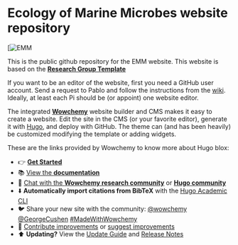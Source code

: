 # Ecology of Marine Microbes website repository  

[![EMM](https://github.com/pablo-icm/emm/blob/main/static/images/roseta-garcia.JPG)

This is the public github repository for the EMM website. This website is based on the [**Research Group Template**](https://github.com/wowchemy/starter-hugo-research-group) 

If you want to be an editor of the website, first you need a GitHub user account. Send a request to Pablo and follow the instructions from the [wiki](https://github.com/pablo-icm/emm/wiki).  Ideally, at least each Pi should be (or appoint) one website editor.   

The integrated [**Wowchemy**](https://hugoblox.com) website builder and CMS makes it easy to create a website. Edit the site in the CMS (or your favorite editor), generate it with [Hugo](https://github.com/gohugoio/hugo), and deploy with GitHub. The theme can (and has been heavily) be customized modifying the template or adding widgets.

These are the links provided by Wowchemy to know more about Hugo blox:  

- 👉 [**Get Started**](https://hugoblox.com/hugo-themes/)
- 📚 [View the **documentation**](https://docs.hugoblox.com/)
- 💬 [Chat with the **Wowchemy research community**](https://discord.gg/z8wNYzb) or [**Hugo community**](https://discourse.gohugo.io)
- ⬇️ **Automatically import citations from BibTeX** with the [Hugo Academic CLI](https://github.com/GetRD/academic-file-converter)
- 🐦 Share your new site with the community: [@wowchemy](https://twitter.com/wowchemy) [@GeorgeCushen](https://twitter.com/GeorgeCushen) [#MadeWithWowchemy](https://twitter.com/search?q=%23MadeWithWowchemy&src=typed_query)
- 🚀 [Contribute improvements](https://github.com/HugoBlox/hugo-blox-builder/blob/main/CONTRIBUTING.md) or [suggest improvements](https://github.com/HugoBlox/hugo-blox-builder/issues)
- ⬆️ **Updating?** View the [Update Guide](https://docs.hugoblox.com/hugo-tutorials/update/) and [Release Notes](https://github.com/HugoBlox/hugo-blox-builder/releases)
